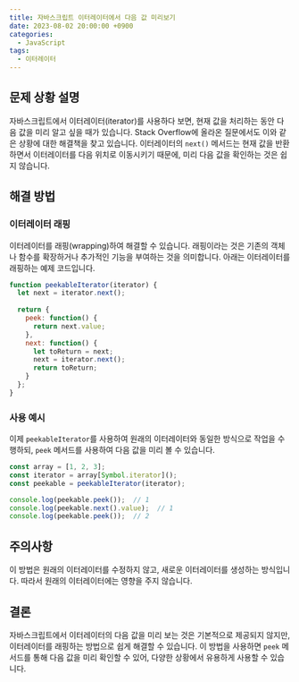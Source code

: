 ```yaml
---
title: 자바스크립트 이터레이터에서 다음 값 미리보기
date: 2023-08-02 20:00:00 +0900
categories:
  - JavaScript
tags:
  - 이터레이터
---
```


## 문제 상황 설명

자바스크립트에서 이터레이터(iterator)를 사용하다 보면, 현재 값을 처리하는 동안 다음 값을 미리 알고 싶을 때가 있습니다. Stack Overflow에 올라온 질문에서도 이와 같은 상황에 대한 해결책을 찾고 있습니다. 이터레이터의 `next()` 메서드는 현재 값을 반환하면서 이터레이터를 다음 위치로 이동시키기 때문에, 미리 다음 값을 확인하는 것은 쉽지 않습니다.

## 해결 방법

### 이터레이터 래핑

이터레이터를 래핑(wrapping)하여 해결할 수 있습니다. 래핑이라는 것은 기존의 객체나 함수를 확장하거나 추가적인 기능을 부여하는 것을 의미합니다. 아래는 이터레이터를 래핑하는 예제 코드입니다.

```javascript
function peekableIterator(iterator) {
  let next = iterator.next();
  
  return {
    peek: function() {
      return next.value;
    },
    next: function() {
      let toReturn = next;
      next = iterator.next();
      return toReturn;
    }
  };
}
```

### 사용 예시

이제 `peekableIterator`를 사용하여 원래의 이터레이터와 동일한 방식으로 작업을 수행하되, `peek` 메서드를 사용하여 다음 값을 미리 볼 수 있습니다.

```javascript
const array = [1, 2, 3];
const iterator = array[Symbol.iterator]();
const peekable = peekableIterator(iterator);

console.log(peekable.peek());  // 1
console.log(peekable.next().value);  // 1
console.log(peekable.peek());  // 2
```

## 주의사항

이 방법은 원래의 이터레이터를 수정하지 않고, 새로운 이터레이터를 생성하는 방식입니다. 따라서 원래의 이터레이터에는 영향을 주지 않습니다. 

## 결론

자바스크립트에서 이터레이터의 다음 값을 미리 보는 것은 기본적으로 제공되지 않지만, 이터레이터를 래핑하는 방법으로 쉽게 해결할 수 있습니다. 이 방법을 사용하면 `peek` 메서드를 통해 다음 값을 미리 확인할 수 있어, 다양한 상황에서 유용하게 사용할 수 있습니다.